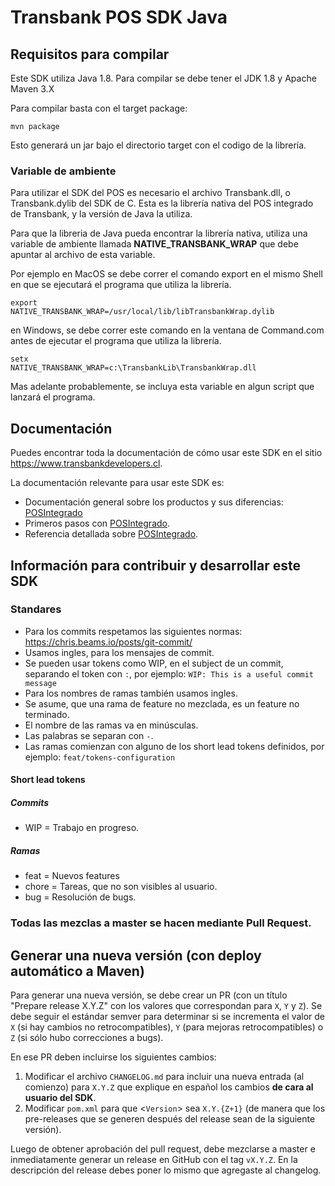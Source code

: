 #	Transbank POS SDK Java

## Requisitos para compilar

Este SDK utiliza Java 1.8. Para compilar se debe tener el JDK 1.8 y Apache Maven 3.X

Para compilar basta con el target package:

<code>mvn package</code> 

Esto generará un jar bajo el directorio target con el codigo de la librería.

### Variable de ambiente

Para utilizar el SDK del POS es necesario el archivo Transbank.dll, o Transbank.dylib del SDK de C. Esta es la librería nativa del POS integrado de Transbank, y la versión de Java la utiliza.

Para que la libreria de Java pueda encontrar la librería nativa, utiliza una variable de ambiente llamada **NATIVE_TRANSBANK_WRAP** que debe apuntar al archivo de esta variable.

Por ejemplo en MacOS se debe correr el comando export en el mismo Shell en que se ejecutará el programa que utiliza la librería.

<code>export NATIVE_TRANSBANK_WRAP=/usr/local/lib/libTransbankWrap.dylib</code>

en Windows, se debe correr este comando en la ventana de Command.com antes de ejecutar el programa que utiliza la librería.

<code>setx NATIVE_TRANSBANK_WRAP=c:\TransbankLib\TransbankWrap.dll</code>

Mas adelante probablemente, se incluya esta variable en algun script que lanzará el programa.



## Documentación 

Puedes encontrar toda la documentación de cómo usar este SDK en el sitio https://www.transbankdevelopers.cl.

La documentación relevante para usar este SDK es:

- Documentación general sobre los productos y sus diferencias:
  [POSIntegrado](https://www.transbankdevelopers.cl/producto/posintegrado)
- Primeros pasos con [POSIntegrado](https://www.transbankdevelopers.cl/documentacion/posintegrado).
- Referencia detallada sobre [POSIntegrado](https://www.transbankdevelopers.cl/referencia/posintegrado).

## Información para contribuir y desarrollar este SDK

### Standares

- Para los commits respetamos las siguientes normas: https://chris.beams.io/posts/git-commit/
- Usamos ingles, para los mensajes de commit.
- Se pueden usar tokens como WIP, en el subject de un commit, separando el token con `:`, por ejemplo:
`WIP: This is a useful commit message`
- Para los nombres de ramas también usamos ingles.
- Se asume, que una rama de feature no mezclada, es un feature no terminado.
- El nombre de las ramas va en minúsculas.
- Las palabras se separan con `-`.
- Las ramas comienzan con alguno de los short lead tokens definidos, por ejemplo: `feat/tokens-configuration`

#### Short lead tokens
##### Commits
- WIP = Trabajo en progreso.
##### Ramas
- feat = Nuevos features
- chore = Tareas, que no son visibles al usuario.
- bug = Resolución de bugs.

### Todas las mezclas a master se hacen mediante Pull Request.

## Generar una nueva versión (con deploy automático a Maven)

Para generar una nueva versión, se debe crear un PR (con un título "Prepare release X.Y.Z" con los valores que correspondan para `X`, `Y` y `Z`). Se debe seguir el estándar semver para determinar si se incrementa el valor de `X` (si hay cambios no retrocompatibles), `Y` (para mejoras retrocompatibles) o `Z` (si sólo hubo correcciones a bugs).

En ese PR deben incluirse los siguientes cambios:

1. Modificar el archivo `CHANGELOG.md` para incluir una nueva entrada (al comienzo) para `X.Y.Z` que explique en español los cambios **de cara al usuario del SDK**.
2. Modificar `pom.xml` para que <`Version`> sea `X.Y.{Z+1}` (de manera que los pre-releases que se generen después del release sean de la siguiente versión).

Luego de obtener aprobación del pull request, debe mezclarse a master e inmediatamente generar un release en GitHub con el tag `vX.Y.Z`. En la descripción del release debes poner lo mismo que agregaste al changelog.
